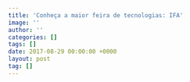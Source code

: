 ```yaml
---
title: 'Conheça a maior feira de tecnologias: IFA'
image: ''
author: ''
categories: []
tags: []
date: 2017-08-29 00:00:00 +0000
layout: post
tag: []
---
```

